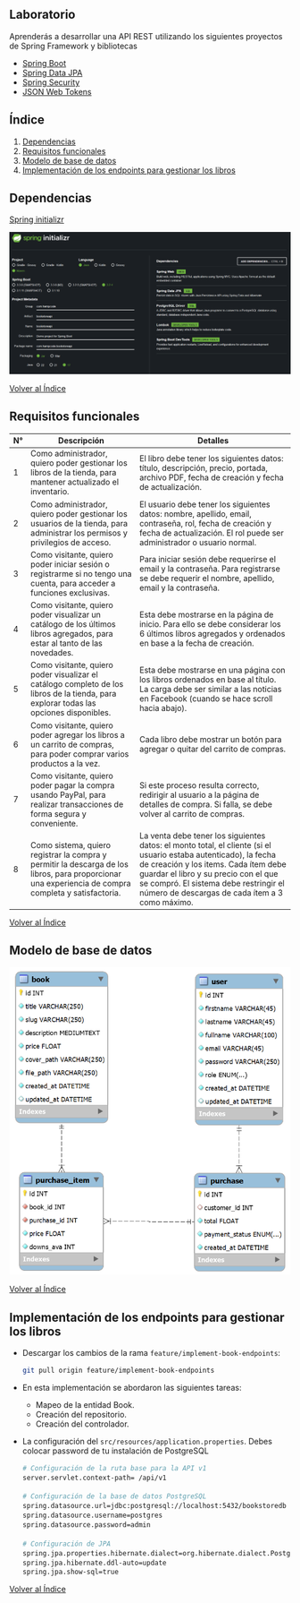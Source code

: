 ## Laboratorio

Aprenderás a desarrollar una API REST utilizando los siguientes proyectos de Spring Framework y bibliotecas

- [Spring Boot](https://docs.spring.io/spring-boot/docs/current/reference/html/getting-started.html#getting-started.introducing-spring-boot)
- [Spring Data JPA](https://docs.spring.io/spring-data/jpa/reference/jpa.html)
- [Spring Security](https://docs.spring.io/spring-security/reference/index.html)
- [JSON Web Tokens](https://jwt.io/introduction)

## Índice

1. [Dependencias](#dependencias)
2. [Requisitos funcionales](#requisitos-funcionales)
3. [Modelo de base de datos](#modelo-de-base-de-datos)
4. [Implementación de los endpoints para gestionar los libros](#implementación-de-los-endpoints-para-gestionar-los-libros)


## Dependencias
[Spring initializr](https://start.spring.io/#!type=maven-project&language=java&platformVersion=3.2.4&packaging=jar&jvmVersion=17&groupId=com.hampcode&artifactId=bookstoreapi&name=bookstoreapi&description=Demo%20project%20for%20Spring%20Boot&packageName=com.hampcode.bookstoreapi&dependencies=web,data-jpa,postgresql,lombok,devtools)

![Spring initializr](springi.png)

[Volver al Índice](#índice)

## Requisitos funcionales

| N° | Descripción                                                                                                  | Detalles                                                                                                     |
|----|--------------------------------------------------------------------------------------------------------------|--------------------------------------------------------------------------------------------------------------|
| 1  | Como administrador, quiero poder gestionar los libros de la tienda, para mantener actualizado el inventario. | El libro debe tener los siguientes datos: título, descripción, precio, portada, archivo PDF, fecha de creación y fecha de actualización. |
| 2  | Como administrador, quiero poder gestionar los usuarios de la tienda, para administrar los permisos y privilegios de acceso. | El usuario debe tener los siguientes datos: nombre, apellido, email, contraseña, rol, fecha de creación y fecha de actualización. El rol puede ser administrador o usuario normal. |
| 3  | Como visitante, quiero poder iniciar sesión o registrarme si no tengo una cuenta, para acceder a funciones exclusivas. | Para iniciar sesión debe requerirse el email y la contraseña. Para registrarse se debe requerir el nombre, apellido, email y la contraseña. |
| 4  | Como visitante, quiero poder visualizar un catálogo de los últimos libros agregados, para estar al tanto de las novedades. | Esta debe mostrarse en la página de inicio. Para ello se debe considerar los 6 últimos libros agregados y ordenados en base a la fecha de creación. |
| 5  | Como visitante, quiero poder visualizar el catálogo completo de los libros de la tienda, para explorar todas las opciones disponibles. | Esta debe mostrarse en una página con los libros ordenados en base al título. La carga debe ser similar a las noticias en Facebook (cuando se hace scroll hacia abajo). |
| 6  | Como visitante, quiero poder agregar los libros a un carrito de compras, para poder comprar varios productos a la vez. | Cada libro debe mostrar un botón para agregar o quitar del carrito de compras. |
| 7  | Como visitante, quiero poder pagar la compra usando PayPal, para realizar transacciones de forma segura y conveniente. | Si este proceso resulta correcto, redirigir al usuario a la página de detalles de compra. Si falla, se debe volver al carrito de compras. |
| 8  | Como sistema, quiero registrar la compra y permitir la descarga de los libros, para proporcionar una experiencia de compra completa y satisfactoria. | La venta debe tener los siguientes datos: el monto total, el cliente (si el usuario estaba autenticado), la fecha de creación y los items. Cada ítem debe guardar el libro y su precio con el que se compró. El sistema debe restringir el número de descargas de cada ítem a 3 como máximo. |

[Volver al Índice](#índice)

## Modelo de base de datos
![Modelo  base de datos](db.png)

[Volver al Índice](#índice)

## Implementación de los endpoints para gestionar los libros
- Descargar los cambios de la rama `feature/implement-book-endpoints`:
  ```bash
  git pull origin feature/implement-book-endpoints
  ```

- En esta implementación se abordaron las siguientes tareas:
  - Mapeo de la entidad Book.
  - Creación del repositorio.
  - Creación del controlador.

- La configuración del `src/resources/application.properties`. Debes colocar password de tu instalación de PostgreSQL

  ```bash
  # Configuración de la ruta base para la API v1
  server.servlet.context-path= /api/v1

  # Configuración de la base de datos PostgreSQL
  spring.datasource.url=jdbc:postgresql://localhost:5432/bookstoredb
  spring.datasource.username=postgres
  spring.datasource.password=admin

  # Configuración de JPA
  spring.jpa.properties.hibernate.dialect=org.hibernate.dialect.PostgreSQLDialect
  spring.jpa.hibernate.ddl-auto=update
  spring.jpa.show-sql=true
     ```

[Volver al Índice](#índice)  

